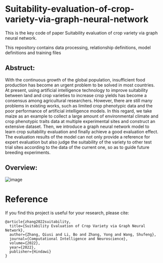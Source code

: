 # Suitability-evaluation-of-crop-variety-via-graph-neural-network

This is the key code of paper Suitability evaluation of crop variety via graph neural network.

This repository contains data processing, relationship definitions, model definitions and training files

## Abstruct:

With the continuous growth of the global population, insufficient food production has become an urgent problem to be solved in most countries. At present, using artificial intelligence technology to improve suitability between land and crop varieties to increase crop yields has become a consensus among agricultural researchers. However, there are still many problems in existing works, such as limited crop phenotypic data and the poor performance of artificial intelligence models. In this regard, we take maize as an example to collect a large amount of environmental climate and crop phenotypic traits data at multiple experimental sites and construct an extensive dataset. Then, we introduce a graph neural network model to learn crop suitability evaluation and finally achieve a good evaluation effect. The evaluation results of the model can not only provide a reference for expert evaluation but also judge the suitability of the variety to other test trial sites according to the data of the current one, so as to guide future breeding experiments.

## Overview:
![image](https://github.com/Boli-trainee/Suitability-evaluation-of-crop-variety-via-graph-neural-network/assets/83391363/a2d863c8-eb79-467a-ab73-8b729b1a9587)


# Reference
If you find this project is useful for your research, please cite:
```
@article{zhang2022suitability,
  title={Suitability Evaluation of Crop Variety via Graph Neural Network},
  author={Zhang, Qiusi and Li, Bo and Zhang, Yong and Wang, Shufeng},
  journal={Computational Intelligence and Neuroscience},
  volume={2022},
  year={2022},
  publisher={Hindawi}
}
```
